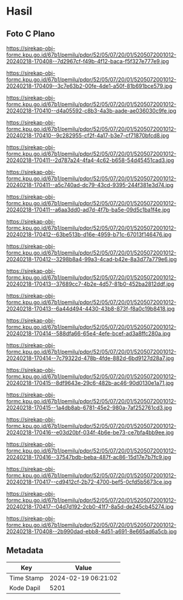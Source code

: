 # Hasil

## Foto C Plano

https://sirekap-obj-formc.kpu.go.id/67b1/pemilu/pdpr/52/05/07/20/01/5205072001012-20240218-170408--7d2967cf-f49b-4f12-baca-f5f327e777e9.jpg

https://sirekap-obj-formc.kpu.go.id/67b1/pemilu/pdpr/52/05/07/20/01/5205072001012-20240218-170409--3c7e63b2-00fe-4de1-a50f-81b691bce579.jpg

https://sirekap-obj-formc.kpu.go.id/67b1/pemilu/pdpr/52/05/07/20/01/5205072001012-20240218-170410--d4a05592-c8b3-4a3b-aade-ae036030c9fe.jpg

https://sirekap-obj-formc.kpu.go.id/67b1/pemilu/pdpr/52/05/07/20/01/5205072001012-20240218-170410--9c282955-cf2f-4a17-b3e7-cf71870bfcd8.jpg

https://sirekap-obj-formc.kpu.go.id/67b1/pemilu/pdpr/52/05/07/20/01/5205072001012-20240218-170411--2d787a24-4fa4-4c62-b658-54d45451cad3.jpg

https://sirekap-obj-formc.kpu.go.id/67b1/pemilu/pdpr/52/05/07/20/01/5205072001012-20240218-170411--a5c740ad-dc79-43cd-9395-244f381e3d74.jpg

https://sirekap-obj-formc.kpu.go.id/67b1/pemilu/pdpr/52/05/07/20/01/5205072001012-20240218-170411--a6aa3dd0-ad7d-4f7b-ba5e-09d5c1ba1f4e.jpg

https://sirekap-obj-formc.kpu.go.id/67b1/pemilu/pdpr/52/05/07/20/01/5205072001012-20240218-170412--63be513b-d16e-4959-b71c-67013f146476.jpg

https://sirekap-obj-formc.kpu.go.id/67b1/pemilu/pdpr/52/05/07/20/01/5205072001012-20240218-170412--3298b8a4-99a3-4cad-b42e-8a3d77a779e6.jpg

https://sirekap-obj-formc.kpu.go.id/67b1/pemilu/pdpr/52/05/07/20/01/5205072001012-20240218-170413--37689cc7-4b2e-4d57-81b0-452ba2812ddf.jpg

https://sirekap-obj-formc.kpu.go.id/67b1/pemilu/pdpr/52/05/07/20/01/5205072001012-20240218-170413--6a44d494-4430-43b8-873f-f8a0c19b8418.jpg

https://sirekap-obj-formc.kpu.go.id/67b1/pemilu/pdpr/52/05/07/20/01/5205072001012-20240218-170414--588dfa66-65e4-4efe-bcef-ad3a8ffc280a.jpg

https://sirekap-obj-formc.kpu.go.id/67b1/pemilu/pdpr/52/05/07/20/01/5205072001012-20240218-170414--7c79322d-478b-4fde-882d-6bd9127d28a7.jpg

https://sirekap-obj-formc.kpu.go.id/67b1/pemilu/pdpr/52/05/07/20/01/5205072001012-20240218-170415--8df9643e-29c6-482b-ac46-90d0130e1a71.jpg

https://sirekap-obj-formc.kpu.go.id/67b1/pemilu/pdpr/52/05/07/20/01/5205072001012-20240218-170415--1a4db8ab-6781-45e2-980a-7af252761cd3.jpg

https://sirekap-obj-formc.kpu.go.id/67b1/pemilu/pdpr/52/05/07/20/01/5205072001012-20240218-170416--e03d20bf-034f-4b6e-be73-ce7bfa4bb9ee.jpg

https://sirekap-obj-formc.kpu.go.id/67b1/pemilu/pdpr/52/05/07/20/01/5205072001012-20240218-170416--37547bdb-beba-487f-ac86-15d17e7b7fc9.jpg

https://sirekap-obj-formc.kpu.go.id/67b1/pemilu/pdpr/52/05/07/20/01/5205072001012-20240218-170417--cd9412cf-2b72-4700-bef5-0cfd5b5673ce.jpg

https://sirekap-obj-formc.kpu.go.id/67b1/pemilu/pdpr/52/05/07/20/01/5205072001012-20240218-170417--04d7d192-2cb0-41f7-8a5d-de245cb45274.jpg

https://sirekap-obj-formc.kpu.go.id/67b1/pemilu/pdpr/52/05/07/20/01/5205072001012-20240218-170408--2b990dad-ebb8-4d51-a691-8e665ad6a5cb.jpg


## Metadata

| Key        | Value               |
| ---------- | ------------------- |
| Time Stamp | 2024-02-19 06:21:02 |
| Kode Dapil | 5201                |



